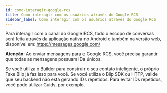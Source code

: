 ```yaml
---
id: como-interagir-google-rcs
title: Como interagir com os usuários através do Google RCS
sidebar_label: Como interagir com os usuários através do Google RCS
---
```


Para interagir com o canal do Google RCS, todo o escopo de conversas será feita através da aplicação nativa no Android e também na versão web, disponível em: https://messages.google.com/

**Atenção**: Ao enviar mensagens para o Google RCS, você precisa garantir que todas as mensagens possuam IDs únicos.

Se você utiliza o Builder para construir o seu contato inteligente, o próprio Take Blip já faz isso para você. Se você utiliza o Blip SDK ou HTTP, valide que seu backend não está gerando IDs repetidos. Para evitar IDs repetidos, você pode utilizar Guids, por exemplo.

<!-- Rating frame -->
<script type="text/javascript" src="/scripts/rating.js"></script>